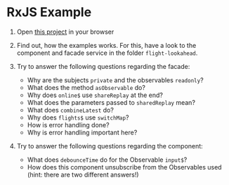# RxJS Example

1. Open [this project](https://stackblitz.com/github/manfredsteyer/rxjs-example) in your browser

2. Find out, how the examples works. For this, have a look to the component and facade service in the folder ``flight-lookahead``.

3. Try to answer the following questions regarding the facade:
   - Why are the subjects ``private`` and the observables ``readonly``? 
   - What does the method ``asObservable`` do?
   - Why does ``online$`` use ``shareReplay`` at the end?
   - What does the parameters passed to ``sharedReplay`` mean?
   - What does ``combineLatest`` do?
   - Why does ``flights$`` use ``switchMap``?
   - How is error handling done? 
   - Why is error handling important here?

4. Try to answer the following questions regarding the component:
   - What does ``debounceTime`` do for the Observable ``input$``?
   - How does this component unsubscribe from the Observables used (hint: there are two different answers!)
  